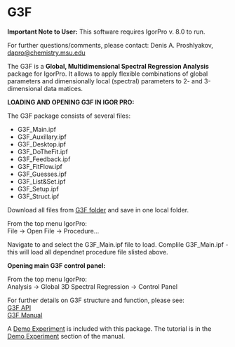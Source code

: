 # G3F
**Important Note to User:** This software requires IgorPro v. 8.0 to run.

For further questions/comments, please contact: Denis A. Proshlyakov, [dapro@chemistry.msu.edu](mailto:dapro@chemistry.msu.edu)

The G3F is a **Global, Multidimensional Spectral Regression Analysis** package for IgorPro. It allows to apply flexible combinations of global parameters and dimensionally local (spectral) parameters to 2- and 3-dimensional data matices.

**LOADING AND OPENING G3F IN IGOR PRO:**

The G3F package consists of several files:

- G3F\_Main.ipf
- G3F\_Auxillary.ipf
- G3F\_Desktop.ipf
- G3F\_DoTheFit.ipf
- G3F\_Feedback.ipf
- G3F\_FitFlow.ipf
- G3F\_Guesses.ipf
- G3F\_List&amp;Set.ipf
- G3F\_Setup.ipf
- G3F\_Struct.ipf

Download all files from [G3F folder](https://github.com/dap-biospec/G3F/blob/master/G3F/) and save in one local folder.

From the top menu IgorPro:<br/>
File -> Open File -> Procedure…

Navigate to and select the G3F\_Main.ipf file to load. Complile G3F\_Main.ipf - this will load all dependnet procedure file slisted above.

**Opening main G3F control panel:**

From the top menu IgorPro:<br/>
Analysis -> Global 3D Spectral Regression -> Control Panel


For further details on G3F structure and function, please see:<br/>
[G3F API](https://github.com/dap-biospec/G3F/blob/master/G3F_API.md)<br/>
[G3F Manual](https://github.com/dap-biospec/G3F/blob/master/G3F_Manual.md)

A [Demo Experiment](https://github.com/dap-biospec/G3F/blob/master/Demo) is included with this package. The tutorial is in the [Demo Experiment](https://github.com/dap-biospec/G3F/blob/master/G3F_Manual.md#demo-experiment) section of the manual.

